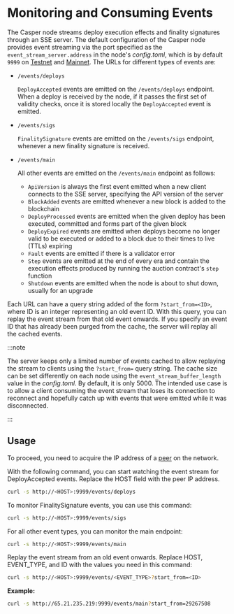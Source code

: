 # Monitoring and Consuming Events

The Casper node streams deploy execution effects and finality signatures through an SSE server. The default configuration of the Casper node provides event streaming via the port specified as the `event_stream_server.address` in the node's *config.toml*, which is by default `9999` on [Testnet](https://testnet.cspr.live/tools/peers) and [Mainnet](https://cspr.live/tools/peers). The URLs for different types of events are:

- `/events/deploys`

    `DeployAccepted` events are emitted on the `/events/deploys` endpoint. When a deploy is received by the node, if it passes the first set of validity checks, once it is stored locally the `DeployAccepted` event is emitted.

- `/events/sigs`

    `FinalitySignature` events are emitted on the `/events/sigs` endpoint, whenever a new finality signature is received.

- `/events/main` 

    All other events are emitted on the `/events/main` endpoint as follows:

    - `ApiVersion` is always the first event emitted when a new client connects to the SSE server, specifying the API version of the server
    - `BlockAdded` events are emitted whenever a new block is added to the blockchain
    - `DeployProcessed` events are emitted when the given deploy has been executed, committed and forms part of the given block
    - `DeployExpired` events are emitted when deploys become no longer valid to be executed or added to a block due to their times to live (TTLs) expiring
    - `Fault` events are emitted if there is a validator error
    - `Step` events are emitted at the end of every era and contain the execution effects produced by running the auction contract's `step` function
    - `Shutdown` events are emitted when the node is about to shut down, usually for an upgrade

Each URL can have a query string added of the form `?start_from=<ID>`, where ID is an integer representing an old event ID. With this query, you can replay the event stream from that old event onwards. If you specify an event ID that has already been purged from the cache, the server will replay all the cached events.

:::note

The server keeps only a limited number of events cached to allow replaying the stream to clients using the `?start_from=` query string. The cache size can be set differently on each node using the `event_stream_buffer_length` value in the *config.toml*. By default, it is only 5000. 
The intended use case is to allow a client consuming the event stream that loses its connection to reconnect and hopefully catch up with events that were emitted while it was disconnected.

:::

## Usage

To proceed, you need to acquire the IP address of a [peer](/workflow/setup/#acquire-node-address-from-network-peers) on the network. 

With the following command, you can start watching the event stream for DeployAccepted events. Replace the HOST field with the peer IP address.

```bash
curl -s http://<HOST>:9999/events/deploys
```

To monitor FinalitySignature events, you can use this command:

```bash
curl -s http://<HOST>:9999/events/sigs
```

For all other event types, you can monitor the main endpoint:

```bash
curl -s http://<HOST>:9999/events/main
```

Replay the event stream from an old event onwards. Replace HOST, EVENT_TYPE, and ID with the values you need in this command:

```bash
curl -s http://<HOST>:9999/events/<EVENT_TYPE>?start_from=<ID>
```

**Example:**

```bash
curl -s http://65.21.235.219:9999/events/main?start_from=29267508
```

